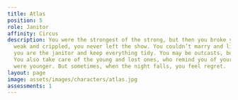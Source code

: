 ```yaml
---
title: Atlas
position: 5
role: Janitor
affinity: Circus
description: You were the strongest of the strong, but then you broke your back. Even
  weak and crippled, you never left the show. You couldn’t marry and live a lie. Now
  you are the janitor and keep everything tidy. You may be outcasts, but you are not  pigs.
  You also take care of the young and lost ones, who remind you of yourself when you
  were younger. But sometimes, when the night falls, you feel regret.
layout: page
image: assets/images/characters/atlas.jpg
assessments: 1
---
```


